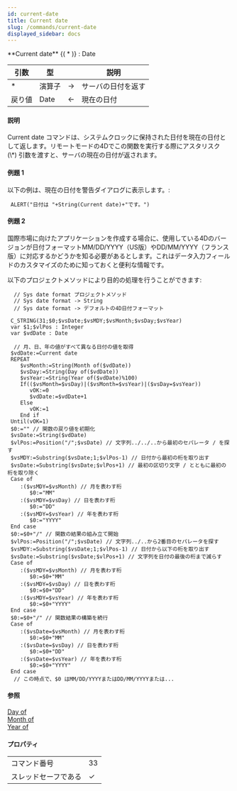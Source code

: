 ```yaml
---
id: current-date
title: Current date
slug: /commands/current-date
displayed_sidebar: docs
---
```


<!--REF #_command_.Current date.Syntax-->**Current date** {( * )} : Date<!-- END REF-->
<!--REF #_command_.Current date.Params-->
| 引数 | 型 |  | 説明 |
| --- | --- | --- | --- |
| * | 演算子 | &#8594;  | サーバの日付を返す |
| 戻り値 | Date | &#8592; | 現在の日付 |

<!-- END REF-->

#### 説明 

<!--REF #_command_.Current date.Summary-->Current date コマンドは、システムクロックに保持された日付を現在の日付として返します。<!-- END REF-->リモートモードの4Dでこの関数を実行する際にアスタリスク (\*) 引数を渡すと、サーバの現在の日付が返されます。

#### 例題 1 

以下の例は、現在の日付を警告ダイアログに表示します。:

```4d
 ALERT("日付は "+String(Current date)+"です。")
```

#### 例題 2 

国際市場に向けたアプリケーションを作成する場合に、使用している4Dのバージョンが日付フォーマットMM/DD/YYYY（US版）やDD/MM/YYYY（フランス版）に対応するかどうかを知る必要があるとします。これはデータ入力フィールドのカスタマイズのために知っておくと便利な情報です。

以下のプロジェクトメソッドにより目的の処理を行うことができます:

```4d
  // Sys date format プロジェクトメソッド
  // Sys date format -> String
  // Sys date format -> デフォルトの4D日付フォーマット
 
 C_STRING(31;$0;$vsDate;$vsMDY;$vsMonth;$vsDay;$vsYear)
 var $1;$vlPos : Integer
 var $vdDate : Date
 
  // 月、日、年の値がすべて異なる日付の値を取得
 $vdDate:=Current date
 REPEAT
    $vsMonth:=String(Month of($vdDate))
    $vsDay:=String(Day of($vdDate))
    $vsYear:=String(Year of($vdDate)%100)
    If(($vsMonth=$vsDay)|($vsMonth=$vsYear)|($vsDay=$vsYear))
       vOK:=0
       $vdDate:=$vdDate+1
    Else
       vOK:=1
    End if
 Until(vOK=1)
 $0:="" // 関数の戻り値を初期化
 $vsDate:=String($vdDate)
 $vlPos:=Position("/";$vsDate) // 文字列../../..から最初のセパレータ / を探す
 $vsMDY:=Substring($vsDate;1;$vlPos-1) // 日付から最初の桁を取り出す
 $vsDate:=Substring($vsDate;$vlPos+1) // 最初の区切り文字 / とともに最初の桁を取り除く
 Case of
    :($vsMDY=$vsMonth) // 月を表わす桁
       $0:="MM"
    :($vsMDY=$vsDay) // 日を表わす桁
       $0:="DD"
    :($vsMDY=$vsYear) // 年を表わす桁
       $0:="YYYY"
 End case
 $0:=$0+"/" // 関数の結果の組み立て開始
 $vlPos:=Position("/";$vsDate) // 文字列../..から2番目のセパレータを探す
 $vsMDY:=Substring($vsDate;1;$vlPos-1) // 日付から以下の桁を取り出す
 $vsDate:=Substring($vsDate;$vlPos+1) // 文字列を日付の最後の桁まで減らす
 Case of
    :($vsMDY=$vsMonth) // 月を表わす桁
       $0:=$0+"MM"
    :($vsMDY=$vsDay) // 日を表わす桁
       $0:=$0+"DD"
    :($vsMDY=$vsYear) // 年を表わす桁
       $0:=$0+"YYYY"
 End case
 $0:=$0+"/" // 関数結果の構築を続行
 Case of
    :($vsDate=$vsMonth) // 月を表わす桁
       $0:=$0+"MM"
    :($vsDate=$vsDay) // 日を表わす桁
       $0:=$0+"DD"
    :($vsDate=$vsYear) // 年を表わす桁
       $0:=$0+"YYYY"
 End case
  // この時点で、$0 はMM/DD/YYYYまたはDD/MM/YYYYまたは...
```

#### 参照 

[Day of](day-of.md)  
[Month of](month-of.md)  
[Year of](year-of.md)  

#### プロパティ

|  |  |
| --- | --- |
| コマンド番号 | 33 |
| スレッドセーフである | &check; |


